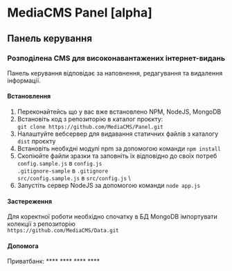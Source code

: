 # MediaCMS Panel [alpha]
## Панель керування
### Розподілена CMS для високонавантажених інтернет-видань

Панель керування відповідає за наповнення, редагування та видалення інформації.

#### Встановлення

1. Переконайтейсь що у вас вже встановлено NPM, NodeJS, MongoDB
2. Встановіть код з репозиторію в каталог проєкту: \
`git clone https://github.com/MediaCMS/Panel.git`
3. Налаштуйте вебсервер для видавання статичних файлів з каталогу `dist` проєкту
4. Встановіть необхдні модулі npm за допомогою команди `npm install`
5. Скопіюйте файли зразки та заповніть їх відповідно до своїх потреб \
`config.sample.js` в `config.js` \
`.gitignore-sample` в `.gitignore` \
`src/config.sample.js` в `src/config.js` \
6. Запустіть сервер NodeJS за допомогою команди `node app.js`

#### Застереження

Для коректної роботи необхідно спочатку в БД MongoDB імпортувати колекції з репозиторію \
`https://github.com/MediaCMS/Data.git`

#### Допомога

Приватбанк: **** **** **** ****

